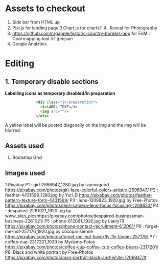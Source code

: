 # Assets to checkout
 1. Side bar from HTML up
 2. Pixi.js for landing page
 3.Chart.js for charts?
 ４. Reveal for Photography
 5. https://github.com/nrgapple/historic-country-borders-app for EoM : Cool mapping tool
 5.1 geojson
 6. Google Analztics

# Editing
## 1. Temporary disable sections
**Labelling icons as temporary disabled/in preparation**
```HTML
              <div class="in-preparation">
                <i>LABEL TEXT</i>
                <img src=""/>
              </div>
```
A yellow label will be posted diagonally on the img and the img will be blurred.

 ## Assets used
 1. Bootstrap Grid

 ## Images used
1.Pixabay
 P1 : girl-2696947_1280.jpg by ivanovgood https://pixabay.com/photos/girl-face-colorful-colors-artistic-2696947/
 P2 : feather-4431599_1280.jpg by Yuri_B https://pixabay.com/photos/feather-pattern-texture-form-4431599/
 P3 : lens-1209823_1920.jpg by Free-Photos https://pixabay.com/photos/lens-camera-lens-focus-focusing-1209823/
 P4 : despaired-2261021_1920.jpg by www_slon_picshttps://pixabay.com/photos/despaired-businessman-business-2261021/
 P5 : phone-612061_1920.jpg by Laety79 https://pixabay.com/photos/phone-contact-recruitment-612061/
 P6 : forget-me-not-257176_1920.jpg by cocoparisienne https://pixabay.com/photos/forget-me-not-hoverfly-fly-bloom-257176/
 P7 : coffee-cup-2317201_1920 by Myriams-Fotos https://pixabay.com/photos/coffee-cup-coffee-cup-coffee-beans-2317201/
 P8: Black and white portrait by Free-Photos https://pixabay.com/photos/man-portrait-black-and-white-1209947/#